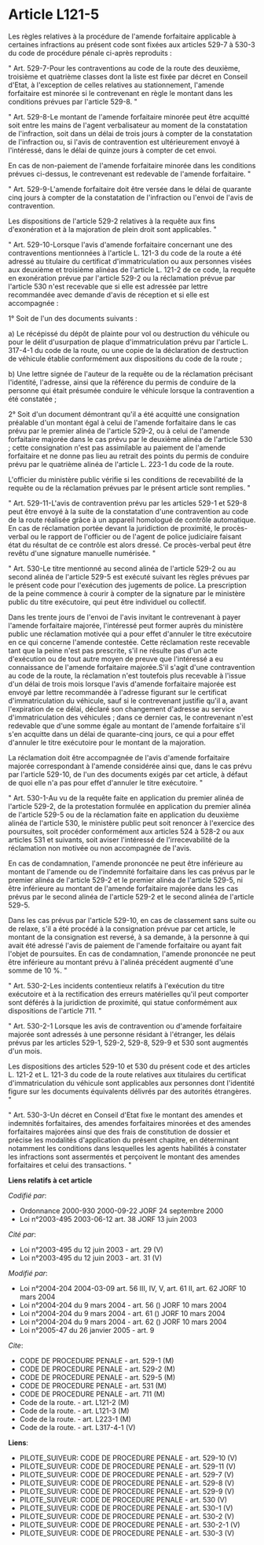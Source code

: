 # Article L121-5

Les règles relatives à la procédure de l'amende forfaitaire applicable à certaines infractions au présent code sont fixées
aux articles 529-7 à 530-3 du code de procédure pénale ci-après reproduits : 

" Art. 529-7-Pour les contraventions au code de la route des deuxième, troisième et quatrième classes dont la liste est fixée
par décret en Conseil d'Etat, à l'exception de celles relatives au stationnement, l'amende forfaitaire est minorée si le
contrevenant en règle le montant dans les conditions prévues par l'article 529-8. " 

" Art. 529-8-Le montant de l'amende forfaitaire minorée peut être acquitté soit entre les mains de l'agent verbalisateur au
moment de la constatation de l'infraction, soit dans un délai de trois jours à compter de la constatation de l'infraction ou,
si l'avis de contravention est ultérieurement envoyé à l'intéressé, dans le délai de quinze jours à compter de cet envoi. 

En cas de non-paiement de l'amende forfaitaire minorée dans les conditions prévues ci-dessus, le contrevenant est redevable
de l'amende forfaitaire. " 

" Art. 529-9-L'amende forfaitaire doit être versée dans le délai de quarante cinq jours à compter de la constatation de
l'infraction ou l'envoi de l'avis de contravention. 

Les dispositions de l'article 529-2 relatives à la requête aux fins d'exonération et à la majoration de plein droit sont
applicables. " 

" Art. 529-10-Lorsque l'avis d'amende forfaitaire concernant une des contraventions mentionnées à l'article L. 121-3 du code
de la route a été adressé au titulaire du certificat d'immatriculation ou aux personnes visées aux deuxième et troisième
alinéas de l'article L. 121-2 de ce code, la requête en exonération prévue par l'article 529-2 ou la réclamation prévue par
l'article 530 n'est recevable que si elle est adressée par lettre recommandée avec demande d'avis de réception et si elle est
accompagnée : 

1° Soit de l'un des documents suivants : 

a) Le récépissé du dépôt de plainte pour vol ou destruction du véhicule ou pour le délit d'usurpation de plaque
d'immatriculation prévu par l'article L. 317-4-1 du code de la route, ou une copie de la déclaration de destruction de
véhicule établie conformément aux dispositions du code de la route ; 

b) Une lettre signée de l'auteur de la requête ou de la réclamation précisant l'identité, l'adresse, ainsi que la référence
du permis de conduire de la personne qui était présumée conduire le véhicule lorsque la contravention a été constatée ; 

2° Soit d'un document démontrant qu'il a été acquitté une consignation préalable d'un montant égal à celui de l'amende
forfaitaire dans le cas prévu par le premier alinéa de l'article 529-2, ou à celui de l'amende forfaitaire majorée dans le
cas prévu par le deuxième alinéa de l'article 530 ; cette consignation n'est pas assimilable au paiement de l'amende
forfaitaire et ne donne pas lieu au retrait des points du permis de conduire prévu par le quatrième alinéa de l'article L.
223-1 du code de la route.

L'officier du ministère public vérifie si les conditions de recevabilité de la requête ou de la réclamation prévues par le
présent article sont remplies. " 

" Art. 529-11-L'avis de contravention prévu par les articles 529-1 et 529-8 peut être envoyé à la suite de la constatation
d'une contravention au code de la route réalisée grâce à un appareil homologué de contrôle automatique. En cas de réclamation
portée devant la juridiction de proximité, le procès-verbal ou le rapport de l'officier ou de l'agent de police judiciaire
faisant état du résultat de ce contrôle est alors dressé. Ce procès-verbal peut être revêtu d'une signature manuelle
numérisée. " 

" Art. 530-Le titre mentionné au second alinéa de l'article 529-2 ou au second alinéa de l'article 529-5 est exécuté suivant
les règles prévues par le présent code pour l'exécution des jugements de police. La prescription de la peine commence à
courir à compter de la signature par le ministère public du titre exécutoire, qui peut être individuel ou collectif. 

Dans les trente jours de l'envoi de l'avis invitant le contrevenant à payer l'amende forfaitaire majorée, l'intéressé peut
former auprès du ministère public une réclamation motivée qui a pour effet d'annuler le titre exécutoire en ce qui concerne
l'amende contestée. Cette réclamation reste recevable tant que la peine n'est pas prescrite, s'il ne résulte pas d'un acte
d'exécution ou de tout autre moyen de preuve que l'intéressé a eu connaissance de l'amende forfaitaire majorée.S'il s'agit
d'une contravention au code de la route, la réclamation n'est toutefois plus recevable à l'issue d'un délai de trois mois
lorsque l'avis d'amende forfaitaire majorée est envoyé par lettre recommandée à l'adresse figurant sur le certificat
d'immatriculation du véhicule, sauf si le contrevenant justifie qu'il a, avant l'expiration de ce délai, déclaré son
changement d'adresse au service d'immatriculation des véhicules ; dans ce dernier cas, le contrevenant n'est redevable que
d'une somme égale au montant de l'amende forfaitaire s'il s'en acquitte dans un délai de quarante-cinq jours, ce qui a pour
effet d'annuler le titre exécutoire pour le montant de la majoration. 

La réclamation doit être accompagnée de l'avis d'amende forfaitaire majorée correspondant à l'amende considérée ainsi que,
dans le cas prévu par l'article 529-10, de l'un des documents exigés par cet article, à défaut de quoi elle n'a pas pour
effet d'annuler le titre exécutoire. " 

" Art. 530-1-Au vu de la requête faite en application du premier alinéa de l'article 529-2, de la protestation formulée en
application du premier alinéa de l'article 529-5 ou de la réclamation faite en application du deuxième alinéa de l'article
530, le ministère public peut soit renoncer à l'exercice des poursuites, soit procéder conformément aux articles 524 à 528-2
ou aux articles 531 et suivants, soit aviser l'intéressé de l'irrecevabilité de la réclamation non motivée ou non accompagnée
de l'avis. 

En cas de condamnation, l'amende prononcée ne peut être inférieure au montant de l'amende ou de l'indemnité forfaitaire dans
les cas prévus par le premier alinéa de l'article 529-2 et le premier alinéa de l'article 529-5, ni être inférieure au
montant de l'amende forfaitaire majorée dans les cas prévus par le second alinéa de l'article 529-2 et le second alinéa de
l'article 529-5. 

Dans les cas prévus par l'article 529-10, en cas de classement sans suite ou de relaxe, s'il a été procédé à la consignation
prévue par cet article, le montant de la consignation est reversé, à sa demande, à la personne à qui avait été adressé l'avis
de paiement de l'amende forfaitaire ou ayant fait l'objet de poursuites. En cas de condamnation, l'amende prononcée ne peut
être inférieure au montant prévu à l'alinéa précédent augmenté d'une somme de 10 %. " 

" Art. 530-2-Les incidents contentieux relatifs à l'exécution du titre exécutoire et à la rectification des erreurs
matérielles qu'il peut comporter sont déférés à la juridiction de proximité, qui statue conformément aux dispositions de
l'article 711. " 

" Art. 530-2-1 Lorsque les avis de contravention ou d'amende forfaitaire majorée sont adressés à une personne résidant à
l'étranger, les délais prévus par les articles 529-1, 529-2, 529-8, 529-9 et 530 sont augmentés d'un mois. 

Les dispositions des articles 529-10 et 530 du présent code et des articles L. 121-2 et L. 121-3 du code de la route
relatives aux titulaires du certificat d'immatriculation du véhicule sont applicables aux personnes dont l'identité figure
sur les documents équivalents délivrés par des autorités étrangères. " 

" Art. 530-3-Un décret en Conseil d'Etat fixe le montant des amendes et indemnités forfaitaires, des amendes forfaitaires
minorées et des amendes forfaitaires majorées ainsi que des frais de constitution de dossier et précise les modalités
d'application du présent chapitre, en déterminant notamment les conditions dans lesquelles les agents habilités à constater
les infractions sont assermentés et perçoivent le montant des amendes forfaitaires et celui des transactions. "

**Liens relatifs à cet article**

_Codifié par_:

  - Ordonnance 2000-930 2000-09-22 JORF 24 septembre 2000
  - Loi n°2003-495 2003-06-12 art. 38 JORF 13 juin 2003

_Cité par_:

  - Loi n°2003-495 du 12 juin 2003 - art. 29 (V)
  - Loi n°2003-495 du 12 juin 2003 - art. 31 (V)

_Modifié par_:

  - Loi n°2004-204 2004-03-09 art. 56 III, IV, V, art. 61 II, art. 62 JORF 10 mars 2004
  - Loi n°2004-204 du 9 mars 2004 - art. 56 () JORF 10 mars 2004
  - Loi n°2004-204 du 9 mars 2004 - art. 61 () JORF 10 mars 2004
  - Loi n°2004-204 du 9 mars 2004 - art. 62 () JORF 10 mars 2004
  - Loi n°2005-47 du 26 janvier 2005 - art. 9

_Cite_:

  - CODE DE PROCEDURE PENALE - art. 529-1 (M)
  - CODE DE PROCEDURE PENALE - art. 529-2 (M)
  - CODE DE PROCEDURE PENALE - art. 529-5 (M)
  - CODE DE PROCEDURE PENALE - art. 531 (M)
  - CODE DE PROCEDURE PENALE - art. 711 (M)
  - Code de la route. - art. L121-2 (M)
  - Code de la route. - art. L121-3 (M)
  - Code de la route. - art. L223-1 (M)
  - Code de la route. - art. L317-4-1 (V)

**Liens**:

  - PILOTE_SUIVEUR: CODE DE PROCEDURE PENALE - art. 529-10 (V)
  - PILOTE_SUIVEUR: CODE DE PROCEDURE PENALE - art. 529-11 (V)
  - PILOTE_SUIVEUR: CODE DE PROCEDURE PENALE - art. 529-7 (V)
  - PILOTE_SUIVEUR: CODE DE PROCEDURE PENALE - art. 529-8 (V)
  - PILOTE_SUIVEUR: CODE DE PROCEDURE PENALE - art. 529-9 (V)
  - PILOTE_SUIVEUR: CODE DE PROCEDURE PENALE - art. 530 (V)
  - PILOTE_SUIVEUR: CODE DE PROCEDURE PENALE - art. 530-1 (V)
  - PILOTE_SUIVEUR: CODE DE PROCEDURE PENALE - art. 530-2 (V)
  - PILOTE_SUIVEUR: CODE DE PROCEDURE PENALE - art. 530-2-1 (V)
  - PILOTE_SUIVEUR: CODE DE PROCEDURE PENALE - art. 530-3 (V)
